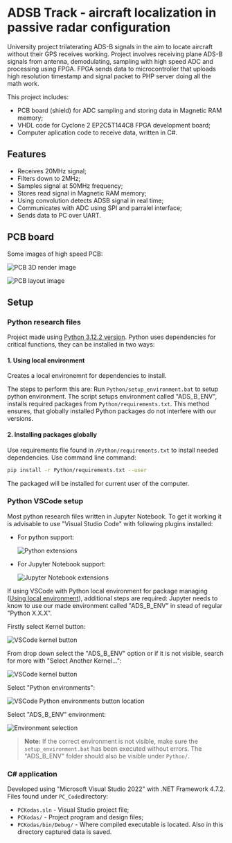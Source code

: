 # ADSB Track - aircraft localization in passive radar configuration

University project trilaterating ADS-B signals in the aim to locate aircraft without their GPS receives working.
Project involves receiving plane ADS-B signals from antenna, demodulating, sampling with high speed ADC and processing using FPGA.
FPGA sends data to microcontroller that uploads high resolution timestamp and signal packet to PHP server doing all the math work.

This project includes:
* PCB board (shield) for ADC sampling and storing data in Magnetic RAM memory;
* VHDL code for Cyclone 2 EP2C5T144C8 FPGA development board;
* Computer aplication code to receive data, written in C#.

## Features
* Receives 20MHz signal;
* Filters down to 2MHz;
* Samples signal at 50MHz frequency;
* Stores read signal in Magnetic RAM memory;
* Using convolution detects ADSB signal in real time;
* Communicates with ADC using SPI and parralel interface;
* Sends data to PC over UART.

## PCB board
Some images of high speed PCB:

![PCB 3D render image](/foto/PCB_1.png)

![PCB layout image](/foto/PCB_2.png)

## Setup

### Python research files
Project made using [Python 3.12.2 version](https://www.python.org/downloads/release/python-3122/).
Python uses dependencies for critical functions, they can be installed in two ways:

#### 1. Using local environment
Creates a local environemnt for dependencies to install.

The steps to perform this are:
Run `Python/setup_environment.bat` to setup python environment.
The script setups environment called "ADS_B_ENV", installs required packages from `Python/requirements.txt`.
This method ensures, that globally installed Python packages do not interfere with our versions.

#### 2. Installing packages globally
Use requirements file found in `/Python/requirements.txt` to install needed dependencies.
Use command line command:
```bash
pip install -r Python/requirements.txt --user
```
The packaged will be installed for current user of the computer.

### Python VSCode setup

Most python research files written in Jupyter Notebook.
To get it working it is advisable to use "Visual Studio Code" with following plugins installed:

* For python support:

  ![Python extensions](/foto/Python_setup_1.png)

* For Jupyter Notebook support:

  ![Jupyter Notebook extensions](/foto/Jupyter_setup_1.png)

If using VSCode with Python local environment for package managing ([Using local environment](#1-using-local-environment)), additional steps are required:
Jupyter needs to know to use our made environment called "ADS_B_ENV" in stead of regular "Python X.X.X".

Firstly select Kernel button:

![VSCode kernel button](/foto/Python_environment_setup_1.png)

From drop down select the "ADS_B_ENV" option or if it is not visible, search for more with "Select Another Kernel...":

![VSCode kernel button](/foto/Python_environment_setup_2.png)

Select "Python environments":

![VSCode Python environments button location](/foto/Python_environment_setup_3.png)

Select "ADS_B_ENV" environment:

![Environment selection](/foto/Python_environment_setup_4.png)

> **Note:** If the correct environment is not visible, make sure the `setup_environment.bat` has been executed without errors. The "ADS_B_ENV" folder should also be visible under `Python/`.

### C# application
Developed using "Microsoft Visual Studio 2022" with .NET Framework 4.7.2.
Files found under `PC_Code`directory:
* `PCKodas.sln` - Visual Studio project file;
* `PCKodas/` - Project program and design files;
* `PCKodas/bin/Debug/` - Where compiled executable is located. Also in this directory captured data is saved.

